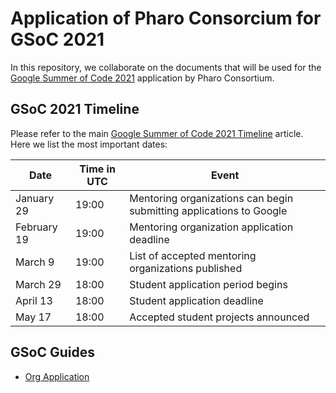 # Application of Pharo Consorcium for GSoC 2021

In this repository, we collaborate on the documents that will be used for the [Google Summer of Code 2021](https://summerofcode.withgoogle.com/) application by Pharo Consortium.

## GSoC 2021 Timeline

Please refer to the main [Google Summer of Code 2021 Timeline](https://developers.google.com/open-source/gsoc/timeline) article. Here we list the most important dates:

| Date | Time in UTC | Event |
|---|---|---|
| January 29 | 19:00 | Mentoring organizations can begin submitting applications to Google |
| February 19 | 19:00 | Mentoring organization application deadline |
| March 9 | 19:00 | List of accepted mentoring organizations published |
| March 29 | 18:00 | Student application period begins |
| April 13 | 18:00 | Student application deadline |
| May 17 | 18:00 | Accepted student projects announced |

## GSoC Guides

- [Org Application](https://google.github.io/gsocguides/mentor/org-application.html)
